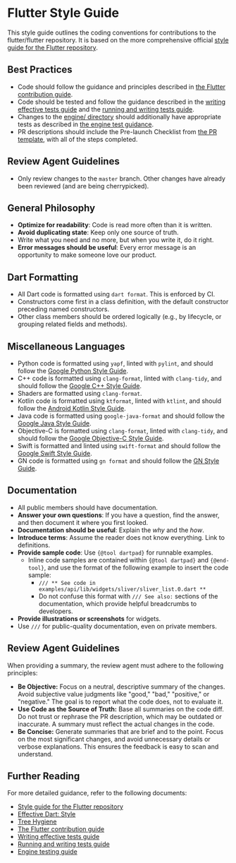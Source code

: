 # Flutter Style Guide

This style guide outlines the coding conventions for contributions to the
flutter/flutter repository. It is based on the more comprehensive official
[style guide for the Flutter repository](https://github.com/flutter/flutter/blob/main/docs/contributing/Style-guide-for-Flutter-repo.md).

## Best Practices

- Code should follow the guidance and principles described in
  [the Flutter contribution guide](https://github.com/flutter/flutter/blob/main/CONTRIBUTING.md).
- Code should be tested and follow the guidance described in the [writing effective tests guide](https://github.com/flutter/flutter/blob/main/docs/contributing/testing/Writing-Effective-Tests.md) and the [running and writing tests guide](https://github.com/flutter/flutter/blob/main/docs/contributing/testing/Running-and-writing-tests.md).
- Changes to the [engine/ directory](https://github.com/flutter/flutter/tree/main/engine) should additionally have appropriate tests as described in [the engine test guidance](https://github.com/flutter/flutter/blob/main/engine/src/flutter/docs/testing/Testing-the-engine.md).
- PR descriptions should include the Pre-launch Checklist from
  [the PR template](https://github.com/flutter/flutter/blob/main/.github/PULL_REQUEST_TEMPLATE.md),
  with all of the steps completed.

## Review Agent Guidelines

- Only review changes to the `master` branch. Other changes have already been reviewed (and are being cherrypicked).

## General Philosophy

- **Optimize for readability**: Code is read more often than it is written.
- **Avoid duplicating state**: Keep only one source of truth.
- Write what you need and no more, but when you write it, do it right.
- **Error messages should be useful**: Every error message is an opportunity to make someone love our product.

## Dart Formatting

- All Dart code is formatted using `dart format`. This is enforced by CI.
- Constructors come first in a class definition, with the default constructor preceding named constructors.
- Other class members should be ordered logically (e.g., by lifecycle, or grouping related fields and methods).

## Miscellaneous Languages

- Python code is formatted using `yapf`, linted with `pylint`, and should follow the [Google Python Style Guide](https://google.github.io/styleguide/pyguide.html).
- C++ code is formatted using `clang-format`, linted with `clang-tidy`, and should follow the [Google C++ Style Guide](https://google.github.io/styleguide/cppguide.html).
- Shaders are formatted using `clang-format`.
- Kotlin code is formatted using `ktformat`, linted with `ktlint`, and should follow the [Android Kotlin Style Guide](https://developer.android.com/kotlin/style-guide).
- Java code is formatted using `google-java-format` and should follow the [Google Java Style Guide](https://google.github.io/styleguide/javaguide.html).
- Objective-C is formatted using `clang-format`, linted with `clang-tidy`, and should follow the [Google Objective-C Style Guide](https://google.github.io/styleguide/objcguide.html).
- Swift is formatted and linted using `swift-format` and should follow the [Google Swift Style Guide](https://google.github.io/swift).
- GN code is formatted using `gn format` and should follow the [GN Style Guide](https://gn.googlesource.com/gn/+/main/docs/style_guide.md).

## Documentation

- All public members should have documentation.
- **Answer your own questions**: If you have a question, find the answer, and then document it where you first looked.
- **Documentation should be useful**: Explain the *why* and the *how*.
- **Introduce terms**: Assume the reader does not know everything. Link to definitions.
- **Provide sample code**: Use `{@tool dartpad}` for runnable examples.
  - Inline code samples are contained within `{@tool dartpad}` and `{@end-tool}`, and use the format of the following example to insert the code sample:
    - `/// ** See code in examples/api/lib/widgets/sliver/sliver_list.0.dart **`
    - Do not confuse this format with `/// See also:` sections of the documentation, which provide helpful breadcrumbs to developers.
- **Provide illustrations or screenshots** for widgets.
- Use `///` for public-quality documentation, even on private members.

## Review Agent Guidelines

When providing a summary, the review agent must adhere to the following principles:
- **Be Objective:** Focus on a neutral, descriptive summary of the changes. Avoid subjective value judgments
  like "good," "bad," "positive," or "negative." The goal is to report what the code does, not to evaluate it.
- **Use Code as the Source of Truth:** Base all summaries on the code diff. Do not trust or rephrase the PR
  description, which may be outdated or inaccurate. A summary must reflect the actual changes in the code.
- **Be Concise:** Generate summaries that are brief and to the point. Focus on the most significant changes,
  and avoid unnecessary details or verbose explanations. This ensures the feedback is easy to scan and understand.

## Further Reading

For more detailed guidance, refer to the following documents:

- [Style guide for the Flutter repository](https://github.com/flutter/flutter/blob/main/docs/contributing/Style-guide-for-Flutter-repo.md)
- [Effective Dart: Style](https://dart.dev/effective-dart/style)
- [Tree Hygiene](https://github.com/flutter/flutter/blob/main/docs/contributing/Tree-hygiene.md)
- [The Flutter contribution guide](https://github.com/flutter/flutter/blob/main/CONTRIBUTING.md)
- [Writing effective tests guide](https://github.com/flutter/flutter/blob/main/docs/contributing/testing/Writing-Effective-Tests.md)
- [Running and writing tests guide](https://github.com/flutter/flutter/blob/main/docs/contributing/testing/Running-and-writing-tests.md)
- [Engine testing guide](https://github.com/flutter/flutter/blob/main/engine/src/flutter/docs/testing/Testing-the-engine.md)
